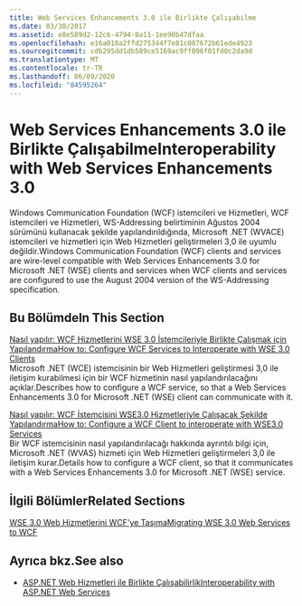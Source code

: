 ```yaml
---
title: Web Services Enhancements 3.0 ile Birlikte Çalışabilme
ms.date: 03/30/2017
ms.assetid: e8e589d2-12c6-4794-8a11-1ee90b47dfaa
ms.openlocfilehash: e16a018a2ffd275344f7e81c087672b61ede4923
ms.sourcegitcommit: cdb295dd1db589ce5169ac9ff096f01fd0c2da9d
ms.translationtype: MT
ms.contentlocale: tr-TR
ms.lasthandoff: 06/09/2020
ms.locfileid: "84595264"
---
```

# <a name="interoperability-with-web-services-enhancements-30"></a><span data-ttu-id="b8649-102">Web Services Enhancements 3.0 ile Birlikte Çalışabilme</span><span class="sxs-lookup"><span data-stu-id="b8649-102">Interoperability with Web Services Enhancements 3.0</span></span>
<span data-ttu-id="b8649-103">Windows Communication Foundation (WCF) istemcileri ve Hizmetleri, WCF istemcileri ve Hizmetleri, WS-Addressing belirtiminin Ağustos 2004 sürümünü kullanacak şekilde yapılandırıldığında, Microsoft .NET (WVACE) istemcileri ve hizmetleri için Web Hizmetleri geliştirmeleri 3,0 ile uyumlu değildir.</span><span class="sxs-lookup"><span data-stu-id="b8649-103">Windows Communication Foundation (WCF) clients and services are wire-level compatible with Web Services Enhancements 3.0 for Microsoft .NET (WSE) clients and services when WCF clients and services are configured to use the August 2004 version of the WS-Addressing specification.</span></span>  
  
## <a name="in-this-section"></a><span data-ttu-id="b8649-104">Bu Bölümde</span><span class="sxs-lookup"><span data-stu-id="b8649-104">In This Section</span></span>  
 [<span data-ttu-id="b8649-105">Nasıl yapılır: WCF Hizmetlerini WSE 3.0 İstemcileriyle Birlikte Çalışmak için Yapılandırma</span><span class="sxs-lookup"><span data-stu-id="b8649-105">How to: Configure WCF Services to Interoperate with WSE 3.0 Clients</span></span>](how-to-configure-wcf-services-to-interoperate-with-wse-3-0-clients.md)  
 <span data-ttu-id="b8649-106">Microsoft .NET (WCE) istemcisinin bir Web Hizmetleri geliştirmesi 3,0 ile iletişim kurabilmesi için bir WCF hizmetinin nasıl yapılandırılacağını açıklar.</span><span class="sxs-lookup"><span data-stu-id="b8649-106">Describes how to configure a WCF service, so that a Web Services Enhancements 3.0 for Microsoft .NET (WSE) client can communicate with it.</span></span>  
  
 [<span data-ttu-id="b8649-107">Nasıl yapılır: WCF İstemcisini WSE3.0 Hizmetleriyle Çalışacak Şekilde Yapılandırma</span><span class="sxs-lookup"><span data-stu-id="b8649-107">How to: Configure a WCF Client to interoperate with WSE3.0 Services</span></span>](how-to-configure-a-wcf-client-to-interoperate-with-wse3-0-services.md)  
 <span data-ttu-id="b8649-108">Bir WCF istemcisinin nasıl yapılandırılacağı hakkında ayrıntılı bilgi için, Microsoft .NET (WVAS) hizmeti için Web Hizmetleri geliştirmeleri 3,0 ile iletişim kurar.</span><span class="sxs-lookup"><span data-stu-id="b8649-108">Details how to configure a WCF client, so that it communicates with a Web Services Enhancements 3.0 for Microsoft .NET (WSE) service.</span></span>  
  
## <a name="related-sections"></a><span data-ttu-id="b8649-109">İlgili Bölümler</span><span class="sxs-lookup"><span data-stu-id="b8649-109">Related Sections</span></span>  
 [<span data-ttu-id="b8649-110">WSE 3.0 Web Hizmetlerini WCF'ye Taşıma</span><span class="sxs-lookup"><span data-stu-id="b8649-110">Migrating WSE 3.0 Web Services to WCF</span></span>](migrating-wse-3-0-web-services-to-wcf.md)  
  
## <a name="see-also"></a><span data-ttu-id="b8649-111">Ayrıca bkz.</span><span class="sxs-lookup"><span data-stu-id="b8649-111">See also</span></span>

- [<span data-ttu-id="b8649-112">ASP.NET Web Hizmetleri ile Birlikte Çalışabilirlik</span><span class="sxs-lookup"><span data-stu-id="b8649-112">Interoperability with ASP.NET Web Services</span></span>](interop-with-aspnet-web-services.md)
